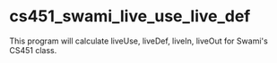 # cs451_swami_live_use_live_def
This program will calculate liveUse, liveDef, liveIn, liveOut for Swami's CS451 class.
